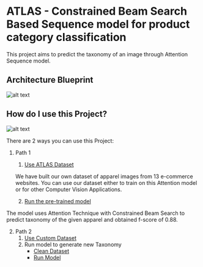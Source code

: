 # ATLAS - Constrained Beam Search Based Sequence model for product category classification

This project aims to predict the taxonomy of an image through Attention Sequence model. 

## Architecture Blueprint
![alt text](https://github.com/vumaasha/Atlas/blob/master/img/blueprint.png "Architecture")

## How do I use this Project?
![alt text](https://github.com/vumaasha/Atlas/blob/master/img/Path.png "Path")

There are 2 ways you can use this Project:

1. Path 1
    1. [Use ATLAS Dataset](https://github.com/vumaasha/Atlas/blob/master/dataset/README.md)
    
    We have built our own dataset of apparel images from 13 e-commerce websites. You can use our dataset either to train on this Attention model or for other Computer Vision Applications.
    
    2. [Run the pre-trained model](https://github.com/vumaasha/Atlas/blob/master/models/apparel_classification/README.md)

The model uses Attention Technique with Constrained Beam Search to predict taxonomy of the given apparel and obtained f-score of 0.88.


2. Path 2
    1. [Use Custom Dataset](https://github.com/vumaasha/Atlas/blob/master/dataset/README.md)
    2. Run model to generate new Taxonomy
       * [Clean Dataset](https://github.com/vumaasha/Atlas/blob/master/models/normal_vs_zoomed/README.md)
       * [Run Model](https://github.com/vumaasha/Atlas/blob/master/models/apparel_classification/README.md)
      
     
